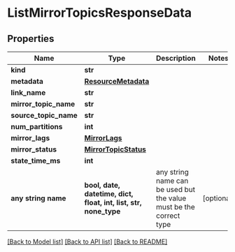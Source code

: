 # ListMirrorTopicsResponseData


## Properties
Name | Type | Description | Notes
------------ | ------------- | ------------- | -------------
**kind** | **str** |  | 
**metadata** | [**ResourceMetadata**](ResourceMetadata.md) |  | 
**link_name** | **str** |  | 
**mirror_topic_name** | **str** |  | 
**source_topic_name** | **str** |  | 
**num_partitions** | **int** |  | 
**mirror_lags** | [**MirrorLags**](MirrorLags.md) |  | 
**mirror_status** | [**MirrorTopicStatus**](MirrorTopicStatus.md) |  | 
**state_time_ms** | **int** |  | 
**any string name** | **bool, date, datetime, dict, float, int, list, str, none_type** | any string name can be used but the value must be the correct type | [optional]

[[Back to Model list]](../README.md#documentation-for-models) [[Back to API list]](../README.md#documentation-for-api-endpoints) [[Back to README]](../README.md)


